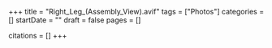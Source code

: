 +++
title = "Right_Leg_(Assembly_View).avif"
tags = ["Photos"]
categories = []
startDate = ""
draft = false
pages = []

citations = []
+++
